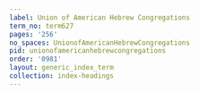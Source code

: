 ```yaml
---
label: Union of American Hebrew Congregations
term_no: term627
pages: '256'
no_spaces: UnionofAmericanHebrewCongregations
pid: unionofamericanhebrewcongregations
order: '0981'
layout: generic_index_term
collection: index-headings
---
```

